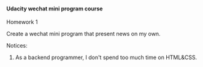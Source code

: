 #### Udacity wechat mini program course

Homework 1

Create a wechat mini program that present news on my own.

Notices:
1. As a backend programmer, I don't spend too much time on HTML&CSS.

